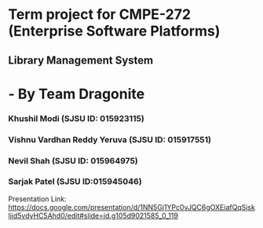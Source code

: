 # Term project for CMPE-272 (Enterprise Software Platforms)
## Library Management System
# - By Team Dragonite
### Khushil Modi (SJSU ID: 015923115)
### Vishnu Vardhan Reddy Yeruva (SJSU ID: 015917551)
### Nevil Shah   (SJSU ID: 015964975)
### Sarjak Patel  (SJSU ID:015945046)

Presentation Link: https://docs.google.com/presentation/d/1NN5Gj1YPc0vJQC6gOXEiafQqSjskljid5vdyHC5Ahd0/edit#slide=id.g105d9021585_0_119

